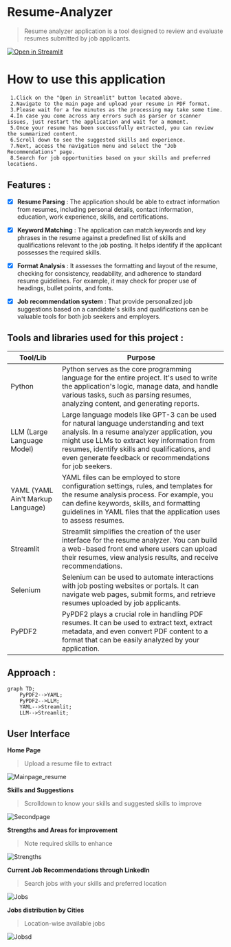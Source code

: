 # Resume-Analyzer

> Resume analyzer application is a tool designed to review and evaluate resumes submitted by job applicants.

[![Open in Streamlit](https://static.streamlit.io/badges/streamlit_badge_black_white.svg)](https://resumepars.streamlit.app/)

# How to use this application
     1.Click on the "Open in Streamlit" button located above.
     2.Navigate to the main page and upload your resume in PDF format.
     3.Please wait for a few minutes as the processing may take some time.
     4.In case you come across any errors such as parser or scanner issues, just restart the application and wait for a moment.
     5.Once your resume has been successfully extracted, you can review the summarized content.
     6.Scroll down to see the suggested skills and experience.
     7.Next, access the navigation menu and select the "Job Recommendations" page.
     8.Search for job opportunities based on your skills and preferred locations.
     
 ## Features :
- [x] __Resume Parsing__ : The application should be able to extract information from resumes, including personal details, contact information, education, work experience, skills, and certifications. 
  
- [x] __Keyword Matching__ : The application can match keywords and key phrases in the resume against a predefined list of skills and qualifications relevant to the job posting. It helps identify if the applicant possesses the required skills.

- [x]  __Format Analysis__ : It assesses the formatting and layout of the resume, checking for consistency, readability, and adherence to standard resume guidelines. For example, it may check for proper use of headings, bullet points, and fonts.
  
- [x]  __Job recommendation system__ : That provide personalized job suggestions based on a candidate's skills and qualifications can be valuable tools for both job seekers and employers. 

## Tools and libraries used for this project :

| Tool/Lib | Purpose |
| --- | --- |
| Python |Python serves as the core programming language for the entire project. It's used to write the application's logic, manage data, and handle various tasks, such as parsing resumes, analyzing content, and generating reports. |
| LLM (Large Language Model) | Large language models like GPT-3 can be used for natural language understanding and text analysis. In a resume analyzer application, you might use LLMs to extract key information from resumes, identify skills and qualifications, and even generate feedback or recommendations for job seekers. |
| YAML (YAML Ain't Markup Language) | YAML files can be employed to store configuration settings, rules, and templates for the resume analysis process. For example, you can define keywords, skills, and formatting guidelines in YAML files that the application uses to assess resumes. |
| Streamlit | Streamlit simplifies the creation of the user interface for the resume analyzer. You can build a web-based front end where users can upload their resumes, view analysis results, and receive recommendations. |
| Selenium | Selenium can be used to automate interactions with job posting websites or portals. It can navigate web pages, submit forms, and retrieve resumes uploaded by job applicants.  |
| PyPDF2| PyPDF2 plays a crucial role in handling PDF resumes. It can be used to extract text, extract metadata, and even convert PDF content to a format that can be easily analyzed by your application. |

## Approach :

```mermaid
graph TD;
    PyPDF2-->YAML;
    PyPDF2-->LLM;
    YAML-->Streamlit;
    LLM-->Streamlit;
```
## User Interface 
__Home Page__

> Upload a resume file to extract

![Mainpage_resume](https://github.com/Vengatesan-K/Youtube-Data-Harvesting-and-Warehousing/assets/128688827/8d041755-8ac4-4562-a0d1-68a6d7b44212)

__Skills and Suggestions__

> Scrolldown to know your skills and suggested skills to improve

![Secondpage](https://github.com/Vengatesan-K/Youtube-Data-Harvesting-and-Warehousing/assets/128688827/91dfb777-0a55-4cf3-8595-2c23a02f1c4c)

__Strengths and Areas for improvement__

> Note required skills to enhance 

![Strengths](https://github.com/Vengatesan-K/Youtube-Data-Harvesting-and-Warehousing/assets/128688827/5c26cbf5-e9a0-4876-b10e-5e058f7be55a)

__Current Job Recommendations through LinkedIn__

> Search jobs with your skills and preferred location

![Jobs](https://github.com/Vengatesan-K/Youtube-Data-Harvesting-and-Warehousing/assets/128688827/ba786134-ef01-4e43-8194-18be1c1a5a15)

__Jobs distribution by Cities__

> Location-wise available jobs

![Jobsd](https://github.com/Vengatesan-K/Youtube-Data-Harvesting-and-Warehousing/assets/128688827/af888e48-d275-47e7-910d-aae210a55487)

